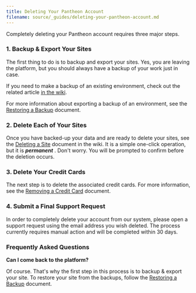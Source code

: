 ```yaml
---
title: Deleting Your Pantheon Account
filename: source/_guides/deleting-your-pantheon-account.md
---
```


Completely deleting your Pantheon account requires three major steps.

### 1. Backup & Export Your Sites

The first thing to do is to backup and export your sites. Yes, you are leaving the platform, but you should always have a backup of your work just in case.

If you need to make a backup of an existing environment, check out the related article [in the wiki](/documentation/getting-started/backup-creation/-creating-a-backup).

For more information about exporting a backup of an environment, see the [Restoring a Backup](/documentation/howto/restoring-an-environment-from-a-backup/-restoring-an-environment-from-a-backup) document.

### 2. Delete Each of Your Sites

Once you have backed-up your data and are ready to delete your sites, see the [Deleting a Site](/documentation/howto/deleting-a-site-on-pantheon/-deleting-a-site-on-pantheon) document in the wiki. It is a simple one-click operation, but it is **_permanent_** . Don't worry. You will be prompted to confirm before the deletion occurs.

### 3. Delete Your Credit Cards

The next step is to delete the associated credit cards. For more information, see the [Removing a Credit Card](/documentation/howto/removing-a-credit-card/-removing-a-credit-card) document.

### 4. Submit a Final Support Request

In order to completely delete your account from our system, please open a support request using the email address you wish deleted. The process currently requires manual action and will be completed within 30 days.

### Frequently Asked Questions

**Can I come back to the platform?**

Of course. That's why the first step in this process is to backup & export your site. To restore your site from the backups, follow the [Restoring a Backup](/documentation/howto/restoring-an-environment-from-a-backup/-restoring-an-environment-from-a-backup) document.
